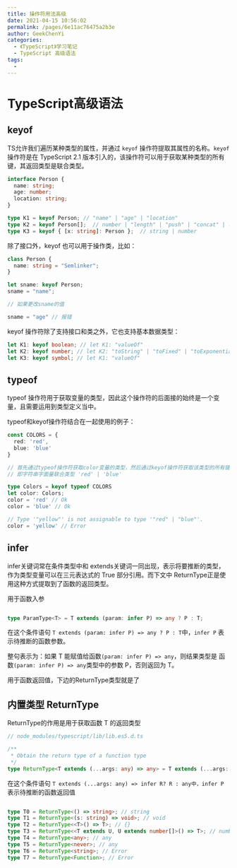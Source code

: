 ```yaml
---
title: 操作符用法高级
date: 2021-04-15 10:56:02
permalink: /pages/6e11ac76475a2b3e
author: GeekChenYi
categories: 
  - 《TypeScript》学习笔记
  - TypeScript 高级语法
tags: 
  - 
---
```

# TypeScript高级语法

## keyof

TS允许我们遍历某种类型的属性，并通过 `keyof` 操作符提取其属性的名称。`keyof` 操作符是在 TypeScript 2.1 版本引入的，该操作符可以用于获取某种类型的所有键，其返回类型是联合类型。

```typescript
interface Person {
  name: string;
  age: number;
  location: string;
}

type K1 = keyof Person; // "name" | "age" | "location"
type K2 = keyof Person[];  // number | "length" | "push" | "concat" | ...
type K3 = keyof { [x: string]: Person };  // string | number
```

除了接口外，keyof 也可以用于操作类，比如：

```typescript
class Person {
  name: string = "Semlinker";
}

let sname: keyof Person;
sname = "name";

// 如果更改sname的值

sname = "age" // 报错
```

keyof 操作符除了支持接口和类之外，它也支持基本数据类型：

```typescript
let K1: keyof boolean; // let K1: "valueOf"
let K2: keyof number; // let K2: "toString" | "toFixed" | "toExponential" | ...
let K3: keyof symbol; // let K1: "valueOf"
```

## typeof

typeof 操作符用于获取变量的类型，因此这个操作符的后面接的始终是一个变量，且需要运用到类型定义当中。

typeof和keyof操作符结合在一起使用的例子：

```typescript
const COLORS = {
  red: 'red',
  blue: 'blue'
}

// 首先通过typeof操作符获取color变量的类型，然后通过keyof操作符获取该类型的所有键，
// 即字符串字面量联合类型 'red' | 'blue'

type Colors = keyof typeof COLORS 
let color: Colors;
color = 'red' // Ok
color = 'blue' // Ok

// Type '"yellow"' is not assignable to type '"red" | "blue"'.
color = 'yellow' // Error
```

## infer

infer关键词常在条件类型中和 extends关键词一同出现，表示将要推断的类型，作为类型变量可以在三元表达式的 True 部分引用。而下文中 ReturnType正是使用这种方式提取到了函数的返回类型。

用于函数入参

```typescript

type ParamType<T> = T extends (param: infer P) => any ? P : T;

```

在这个条件语句 `T extends (param: infer P) => any ? P : T`中，`infer P` 表示待推断的函数参数。

整句表示为：如果 T 能赋值给函数`(param: infer P) => any`，则结果类型是 函数`(param: infer P) => any`类型中的参数 P，否则返回为 T。

用于函数返回值，下边的ReturnType类型就是了

## 内置类型 ReturnType

ReturnType<T>的作用是用于获取函数 T 的返回类型


```typescript
// node_modules/typescript/lib/lib.es5.d.ts

/**
 * Obtain the return type of a function type
 */
type ReturnType<T extends (...args: any) => any> = T extends (...args: any) => infer R ? R : any;
```

在这个条件语句 `T extends (...args: any) => infer R? R : any中，infer P` 表示待推断的函数返回值

```typescript

type T0 = ReturnType<() => string>; // string
type T1 = ReturnType<(s: string) => void>; // void
type T2 = ReturnType<<T>() => T>; // {}
type T3 = ReturnType<<T extends U, U extends number[]>() => T>; // number[]
type T4 = ReturnType<any>; // any
type T5 = ReturnType<never>; // any
type T6 = ReturnType<string>; // Error
type T7 = ReturnType<Function>; // Error

```